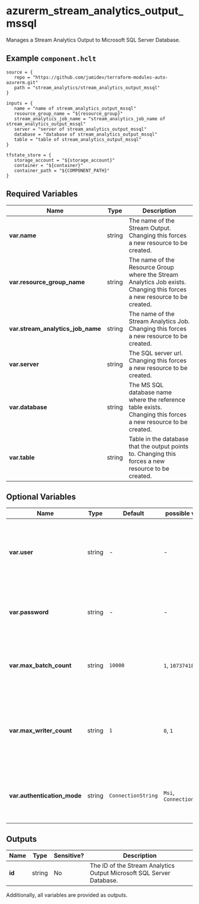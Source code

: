 # azurerm_stream_analytics_output_mssql

Manages a Stream Analytics Output to Microsoft SQL Server Database.

## Example `component.hclt`

```hcl
source = {
   repo = "https://github.com/jumidev/terraform-modules-auto-azurerm.git" 
   path = "stream_analytics/stream_analytics_output_mssql" 
}

inputs = {
   name = "name of stream_analytics_output_mssql" 
   resource_group_name = "${resource_group}" 
   stream_analytics_job_name = "stream_analytics_job_name of stream_analytics_output_mssql" 
   server = "server of stream_analytics_output_mssql" 
   database = "database of stream_analytics_output_mssql" 
   table = "table of stream_analytics_output_mssql" 
}

tfstate_store = {
   storage_account = "${storage_account}" 
   container = "${container}" 
   container_path = "${COMPONENT_PATH}" 
}

```

## Required Variables

| Name | Type |  Description |
| ---- | --------- |  ----------- |
| **var.name** | string |  The name of the Stream Output. Changing this forces a new resource to be created. | 
| **var.resource_group_name** | string |  The name of the Resource Group where the Stream Analytics Job exists. Changing this forces a new resource to be created. | 
| **var.stream_analytics_job_name** | string |  The name of the Stream Analytics Job. Changing this forces a new resource to be created. | 
| **var.server** | string |  The SQL server url. Changing this forces a new resource to be created. | 
| **var.database** | string |  The MS SQL database name where the reference table exists. Changing this forces a new resource to be created. | 
| **var.table** | string |  Table in the database that the output points to. Changing this forces a new resource to be created. | 

## Optional Variables

| Name | Type |  Default  |  possible values |  Description |
| ---- | --------- |  ----------- | ----------- | ----------- |
| **var.user** | string |  -  |  -  |  Username used to login to the Microsoft SQL Server. Changing this forces a new resource to be created. Required if `authentication_mode` is `ConnectionString`. | 
| **var.password** | string |  -  |  -  |  Password used together with username, to login to the Microsoft SQL Server. Required if `authentication_mode` is `ConnectionString`. | 
| **var.max_batch_count** | string |  `10000`  |  `1`, `1073741824`  |  The max batch count to write to the SQL Database. Defaults to `10000`. Possible values are between `1` and `1073741824`. | 
| **var.max_writer_count** | string |  `1`  |  `0`, `1`  |  The max writer count for the SQL Database. Defaults to `1`. Possible values are `0` which bases the writer count on the query partition and `1` which corresponds to a single writer. | 
| **var.authentication_mode** | string |  `ConnectionString`  |  `Msi`, `ConnectionString`  |  The authentication mode for the Stream Output. Possible values are `Msi` and `ConnectionString`. Defaults to `ConnectionString`. | 



## Outputs

| Name | Type | Sensitive? | Description |
| ---- | ---- | --------- | --------- |
| **id** | string | No  | The ID of the Stream Analytics Output Microsoft SQL Server Database. | 

Additionally, all variables are provided as outputs.
